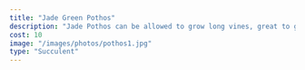 ```yaml
---
title: "Jade Green Pothos"
description: "Jade Pothos can be allowed to grow long vines, great to green up a bookshelf or fireplace mantle, or trimmed back to become a more bushy houseplant. They are easy to propogate, making a great plant to share with friends."
cost: 10
image: "/images/photos/pothos1.jpg"
type: "Succulent"
---
```

